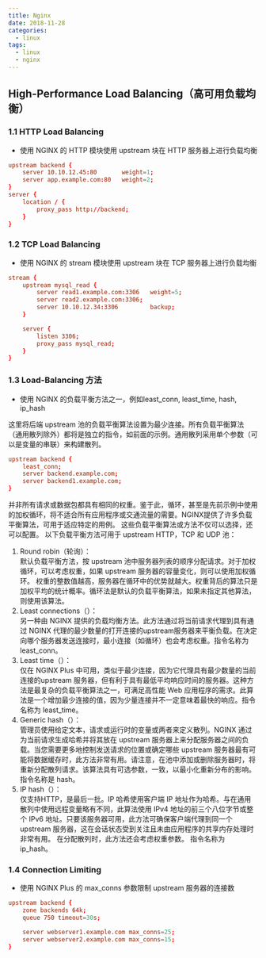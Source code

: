 ```yaml
---
title: Nginx
date: 2018-11-28
categories:
  - linux
tags:
  - linux
  - nginx
---
```


<!-- more -->

## High-Performance Load Balancing（高可用负载均衡）
### 1.1 HTTP Load Balancing
+ 使用 NGINX 的 HTTP 模块使用 upstream 块在 HTTP 服务器上进行负载均衡

```conf
upstream backend {
    server 10.10.12.45:80       weight=1;
    server app.example.com:80   weight=2;
}
server {
    location / {
        proxy_pass http://backend;
    }
}
```

### 1.2 TCP Load Balancing
+ 使用 NGINX 的 stream 模块使用 upstream 块在 TCP 服务器上进行负载均衡

```conf
stream {
    upstream mysql_read {
        server read1.example.com:3306   weight=5;
        server read2.example.com:3306;
        server 10.10.12.34:3306         backup;
    }

    server {
        listen 3306;
        proxy_pass mysql_read;
    }
}
```

### 1.3 Load-Balancing 方法
+ 使用 NGINX 的负载平衡方法之一，例如least_conn, least_time, hash, ip_hash

这里将后端 upstream 池的负载平衡算法设置为最少连接。所有负载平衡算法（通用散列除外）都将是独立的指令，如前面的示例。通用散列采用单个参数（可以是变量的串联）来构建散列。

```conf
upstream backend {
    least_conn;
    server backend.example.com;
    server backend1.example.com;
}
```

并非所有请求或数据包都具有相同的权重。鉴于此，循环，甚至是先前示例中使用的加权循环，将不适合所有应用程序或交通流量的需要。NGINX提供了许多负载平衡算法，可用于适应特定的用例。 这些负载平衡算法或方法不仅可以选择，还可以配置。 以下负载平衡方法可用于 upstream HTTP，TCP 和 UDP 池：
1. Round robin（轮询）：  
默认负载平衡方法，按 upstream 池中服务器列表的顺序分配请求。对于加权循环，可以考虑权重，如果 upstream 服务器的容量变化，则可以使用加权循环。 权重的整数值越高，服务器在循环中的优势就越大。权重背后的算法只是加权平均的统计概率。循环法是默认的负载平衡算法，如果未指定其他算法，则使用该算法。
2. Least connections（）：  
另一种由 NGINX 提供的负载均衡方法。此方法通过将当前请求代理到具有通过 NGINX 代理的最少数量的打开连接的upstream服务器来平衡负载。在决定向哪个服务器发送连接时，最小连接（如循环）也会考虑权重。指令名称为 least_conn。
3. Least time（）：  
仅在 NGINX Plus 中可用，类似于最少连接，因为它代理具有最少数量的当前连接的upstream 服务器，但有利于具有最低平均响应时间的服务器。这种方法是最复杂的负载平衡算法之一，可满足高性能 Web 应用程序的需求。此算法是一个增加最少连接的值，因为少量连接并不一定意味着最快的响应。指令名称为 least_time。
4. Generic hash（）：  
管理员使用给定文本，请求或运行时的变量或两者来定义散列。NGINX 通过为当前请求生成哈希并将其放在 upstream 服务器上来分配服务器之间的负载。当您需要更多地控制发送请求的位置或确定哪些 upstream 服务器最有可能将数据缓存时，此方法非常有用。请注意，在池中添加或删除服务器时，将重新分配散列请求。该算法具有可选参数，一致，以最小化重新分布的影响。指令名称是 hash。
5. IP hash（）：  
仅支持HTTP，是最后一批。IP 哈希使用客户端 IP 地址作为哈希。与在通用散列中使用远程变量略有不同，此算法使用 IPv4 地址的前三个八位字节或整个 IPv6 地址。只要该服务器可用，此方法可确保客户端代理到同一个 upstream 服务器，这在会话状态受到关注且未由应用程序的共享内存处理时非常有用。 在分配散列时，此方法还会考虑权重参数。 指令名称为 ip_hash。

### 1.4 Connection Limiting
+ 使用 NGINX Plus 的 max_conns 参数限制 upstream 服务器的连接数

```conf
upstream backend {
    zone backends 64k;
    queue 750 timeout=30s;

    server webserver1.example.com max_conns=25;
    server webserver2.example.com max_conns=15;
}
```